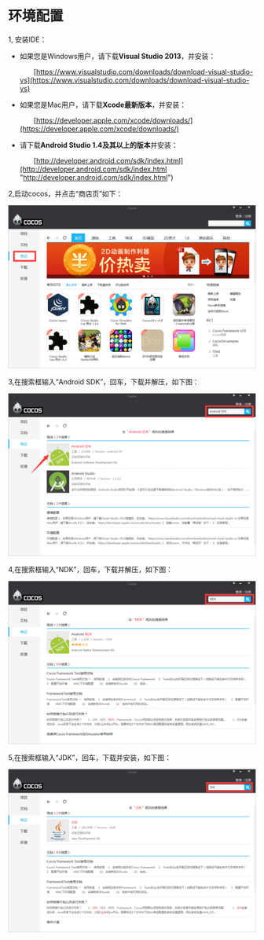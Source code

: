 # 环境配置

1, 安装IDE：

- 如果您是Windows用户，请下载**Visual Studio 2013**，并安装：

   &emsp;&emsp;[https://www.visualstudio.com/downloads/download-visual-studio-vs](https://www.visualstudio.com/downloads/download-visual-studio-vs)

- 如果您是Mac用户，请下载**Xcode最新版本**，并安装：

   &emsp;&emsp;[https://developer.apple.com/xcode/downloads/](https://developer.apple.com/xcode/downloads/)

- 请下载**Android Studio 1.4及其以上的版本**并安装：

   &emsp;&emsp;[http://developer.android.com/sdk/index.html](http://developer.android.com/sdk/index.html "http://developer.android.com/sdk/index.html")

2,启动cocos，并点击“商店页”如下： 

![image](res/image001.png)


3,在搜索框输入“Android SDK”，回车，下载并解压，如下图：

![image](res/image004.png)

4,在搜索框输入“NDK”，回车，下载并解压，如下图：

![image](res/image003.png)


5,在搜索框输入“JDK”，回车，下载并安装，如下图：

![image](res/image005.png)
